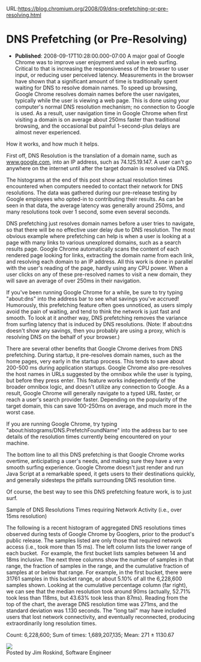 URL:https://blog.chromium.org/2008/09/dns-prefetching-or-pre-resolving.html
# DNS Prefetching (or Pre-Resolving)
- **Published**: 2008-09-17T10:28:00.000-07:00
A major goal of Google Chrome was to improve user enjoyment and value in web surfing. Critical to that is increasing the responsiveness of the browser to user input, or reducing user perceived latency. Measurements in the browser have shown that a significant amount of time is traditionally spent waiting for DNS to resolve domain names. To speed up browsing, Google Chrome resolves domain names before the user navigates, typically while the user is viewing a web page. This is done using your computer's normal DNS resolution mechanism; no connection to Google is used. As a result, user navigation time in Google Chrome when first visiting a domain is on average about 250ms faster than traditional browsing, and the occasional but painful 1-second-plus delays are almost never experienced.

How it works, and how much it helps.

First off, DNS Resolution is the translation of a domain name, such as www.google.com, into an IP address, such as 74.125.19.147. A user can't go anywhere on the internet until after the target domain is resolved via DNS.

The histograms at the end of this post show actual resolution times encountered when computers needed to contact their network for DNS resolutions. The data was gathered during our pre-release testing by Google employees who opted-in to contributing their results. As can be seen in that data, the average latency was generally around 250ms, and many resolutions took over 1 second, some even several seconds.

DNS prefetching just resolves domain names before a user tries to navigate, so that there will be no effective user delay due to DNS resolution. The most obvious example where prefetching can help is when a user is looking at a page with many links to various unexplored domains, such as a search results page. Google Chrome automatically scans the content of each rendered page looking for links, extracting the domain name from each link, and resolving each domain to an IP address. All this work is done in parallel with the user's reading of the page, hardly using any CPU power. When a user clicks on any of these pre-resolved names to visit a new domain, they will save an average of over 250ms in their navigation.

If you've been running Google Chrome for a while, be sure to try typing "about:dns" into the address bar to see what savings you've accrued! Humorously, this prefetching feature often goes unnoticed, as users simply avoid the pain of waiting, and tend to think the network is just fast and smooth. To look at it another way, DNS prefetching removes the variance from surfing latency that is induced by DNS resolutions. (Note: If about:dns doesn't show any savings, then you probably are using a proxy, which is resolving DNS on the behalf of your browser.)

There are several other benefits that Google Chrome derives from DNS prefetching. During startup, it pre-resolves domain names, such as the home pages, very early in the startup process. This tends to save about 200-500 ms during application startups. Google Chrome also pre-resolves the host names in URLs suggested by the omnibox while the user is typing, but before they press enter. This feature works independently of the broader omnibox logic, and doesn't utilize any connection to Google. As a result, Google Chrome will generally navigate to a typed URL faster, or reach a user's search provider faster. Depending on the popularity of the target domain, this can save 100-250ms on average, and much more in the worst case.

If you are running Google Chrome, try typing "about:histograms/DNS.PrefetchFoundName" into the address bar to see details of the resolution times currently being encountered on your machine.

The bottom line to all this DNS prefetching is that Google Chrome works overtime, anticipating a user's needs, and making sure they have a very smooth surfing experience. Google Chrome doesn't just render and run Java Script at a remarkable speed, it gets users to their destinations quickly, and generally sidesteps the pitfalls surrounding DNS resolution time.

Of course, the best way to see this DNS prefetching feature work, is to just surf.

Sample of DNS Resolutions Times requiring Network Activity (i.e., over 15ms resolution)

The following is a recent histogram of aggregated DNS resolutions times observed during tests of Google Chrome by Googlers, prior to the product's public release. The samples listed are only those that required network access (i.e., took more than 15 ms). The left column lists the lower range of each bucket.  For example, the first bucket lists samples between 14 and 18ms inclusive. The next three columns show the number of samples in that range, the fraction of samples in the range, and the cumulative fraction of samples at or below that range. For example, in the first bucket, there were 31761 samples in this bucket range, or about 5.10% of all the 6,228,600 samples shown. Looking at the cumulative percentage column (far right), we can see that the median resolution took around 90ms (actually, 52.71% took less than 118ms, but 43.63% took less than 87ms). Reading from the top of the chart, the average DNS resolution time was 271ms, and the standard deviation was 1.130 seconds. The "long tail" may have included users that lost network connectivity, and eventually reconnected, producing extraordinarily long resolution times.

Count: 6,228,600; Sum of times: 1,689,207,135; Mean: 271 ± 1130.67

  
[![](https://blogger.googleusercontent.com/img/b/R29vZ2xl/AVvXsEhexvlDry4dzIGdazF6k6cgsZy6qjvdvPjPu6auwhhfNyTe6WXG9BjW-bGHv0Tei6fWXHKXLVZvb09aBmpp03XCJpAj4aOWyIZiWYyhrOmBrU16PMErwlqqBZz61NczyuBHzRBOPlJUbVMX/s400/histogram.PNG)](https://blogger.googleusercontent.com/img/b/R29vZ2xl/AVvXsEhexvlDry4dzIGdazF6k6cgsZy6qjvdvPjPu6auwhhfNyTe6WXG9BjW-bGHv0Tei6fWXHKXLVZvb09aBmpp03XCJpAj4aOWyIZiWYyhrOmBrU16PMErwlqqBZz61NczyuBHzRBOPlJUbVMX/s1600-h/histogram.PNG)  
Posted by Jim Roskind, Software Engineer